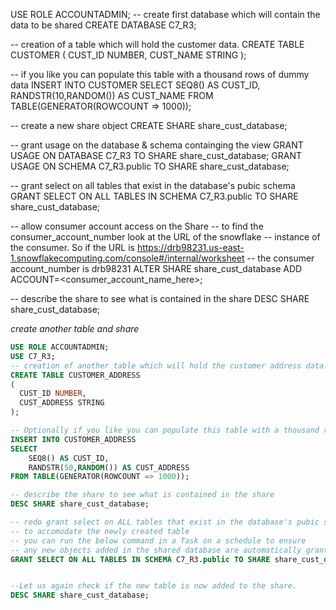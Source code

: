 USE ROLE ACCOUNTADMIN;
-- create first database which will contain the data to be shared
CREATE DATABASE C7_R3;

-- creation of a table which will hold the customer data.
CREATE TABLE CUSTOMER
(
  CUST_ID NUMBER,
  CUST_NAME STRING
);

-- if you like you can populate this table with a thousand rows of dummy data 
INSERT INTO CUSTOMER
SELECT
    SEQ8() AS CUST_ID,
	RANDSTR(10,RANDOM()) AS CUST_NAME
FROM TABLE(GENERATOR(ROWCOUNT => 1000));


-- create a new share object
CREATE SHARE share_cust_database;

-- grant usage on the database & schema containging the view
GRANT USAGE ON DATABASE C7_R3 TO SHARE share_cust_database;
GRANT USAGE ON SCHEMA C7_R3.public TO SHARE share_cust_database;

-- grant select on all tables that exist in the database's pubic schema
GRANT SELECT ON ALL TABLES IN SCHEMA C7_R3.public TO SHARE share_cust_database;

-- allow consumer account access on the Share
-- to find the consumer_account_number look at the URL of the snowflake
-- instance of the consumer. So if the URL is https://drb98231.us-east-1.snowflakecomputing.com/console#/internal/worksheet
-- the consumer account_number is drb98231
ALTER SHARE share_cust_database ADD ACCOUNT=<consumer_account_name_here>;

-- describe the share to see what is contained in the share
DESC SHARE share_cust_database;



_create another table and share_


```sql
USE ROLE ACCOUNTADMIN;
USE C7_R3;
-- creation of another table which will hold the customer address data.
CREATE TABLE CUSTOMER_ADDRESS
(
  CUST_ID NUMBER,
  CUST_ADDRESS STRING
);

-- Optionally if you like you can populate this table with a thousand rows of dummy data 
INSERT INTO CUSTOMER_ADDRESS
SELECT
    SEQ8() AS CUST_ID,
	RANDSTR(50,RANDOM()) AS CUST_ADDRESS
FROM TABLE(GENERATOR(ROWCOUNT => 1000));

-- describe the share to see what is contained in the share
DESC SHARE share_cust_database;

-- redo grant select on ALL tables that exist in the database's pubic schema
-- to accomodate the newly created table
-- you can run the below command in a Task on a schedule to ensure
-- any new objects added in the shared database are automatically granted to the share object
GRANT SELECT ON ALL TABLES IN SCHEMA C7_R3.public TO SHARE share_cust_database;


--Let us again check if the new table is now added to the share. 
DESC SHARE share_cust_database;

```